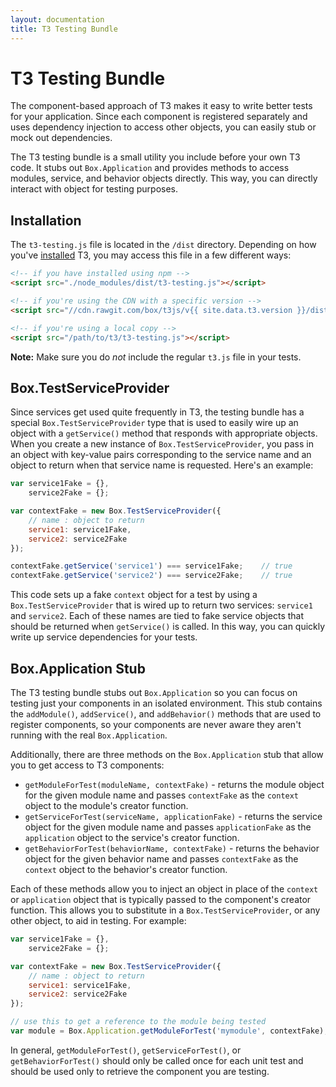 ```yaml
---
layout: documentation
title: T3 Testing Bundle
---
```


# T3 Testing Bundle

The component-based approach of T3 makes it easy to write better tests for your application. Since each component is registered separately and uses dependency injection to access other objects, you can easily stub or mock out dependencies.

The T3 testing bundle is a small utility you include before your own T3 code. It stubs out `Box.Application` and provides methods to access modules, service, and behavior objects directly. This way, you can directly interact with object for testing purposes.

## Installation

The `t3-testing.js` file is located in the `/dist` directory. Depending on how you've [installed](../installation) T3, you may access this file in a few different ways:

```html
<!-- if you have installed using npm -->
<script src="./node_modules/dist/t3-testing.js"></script>

<!-- if you're using the CDN with a specific version -->
<script src="//cdn.rawgit.com/box/t3js/v{{ site.data.t3.version }}/dist/t3-testing.js"></script>

<!-- if you're using a local copy -->
<script src="/path/to/t3/t3-testing.js"></script>
```

**Note:** Make sure you do *not* include the regular `t3.js` file in your tests.

## Box.TestServiceProvider

Since services get used quite frequently in T3, the testing bundle has a special `Box.TestServiceProvider` type that is used to easily wire up an object with a `getService()` method that responds with appropriate objects. When you create a new instance of `Box.TestServiceProvider`, you pass in an object with key-value pairs corresponding to the service name and an object to return when that service name is requested. Here's an example:

```js
var service1Fake = {},
    service2Fake = {};

var contextFake = new Box.TestServiceProvider({
    // name : object to return
    service1: service1Fake,
    service2: service2Fake
});

contextFake.getService('service1') === service1Fake;    // true
contextFake.getService('service2') === service2Fake;    // true
```

This code sets up a fake `context` object for a test by using a `Box.TestServiceProvider` that is wired up to return two services: `service1` and `service2`. Each of these names are tied to fake service objects that should be returned when `getService()` is called. In this way, you can quickly write up service dependencies for your tests.

## Box.Application Stub

The T3 testing bundle stubs out `Box.Application` so you can focus on testing just your components in an isolated environment. This stub contains the `addModule()`, `addService()`, and `addBehavior()` methods that are used to register components, so your components are never aware they aren't running with the real `Box.Application`.

Additionally, there are three methods on the `Box.Application` stub that allow you to get access to T3 components:

* `getModuleForTest(moduleName, contextFake)` - returns the module object for the given module name and passes `contextFake` as the `context` object to the module's creator function.
* `getServiceForTest(serviceName, applicationFake)` - returns the service object for the given module name and passes `applicationFake` as the `application` object to the service's creator function.
* `getBehaviorForTest(behaviorName, contextFake)` - returns the behavior object for the given behavior name and passes `contextFake` as the `context` object to the behavior's creator function.

Each of these methods allow you to inject an object in place of the `context` or `application` object that is typically passed to the component's creator function. This allows you to substitute in a `Box.TestServiceProvider`, or any other object, to aid in testing. For example:

```js
var service1Fake = {},
    service2Fake = {};

var contextFake = new Box.TestServiceProvider({
    // name : object to return
    service1: service1Fake,
    service2: service2Fake
});

// use this to get a reference to the module being tested
var module = Box.Application.getModuleForTest('mymodule', contextFake);
```

In general, `getModuleForTest()`, `getServiceForTest()`, or `getBehaviorForTest()` should only be called once for each unit test and should be used only to retrieve the component you are testing.
